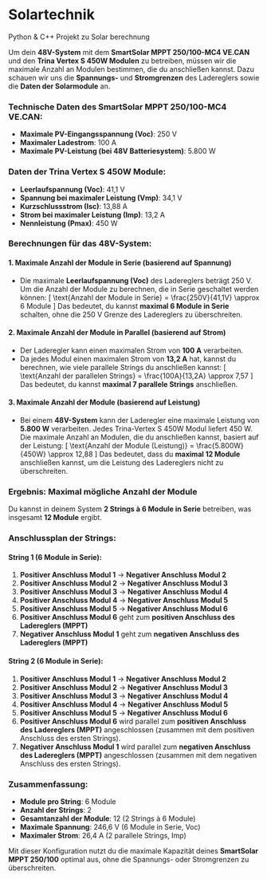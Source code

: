 # Solartechnik
Python &amp; C++ Projekt zu Solar berechnung


Um dein **48V-System** mit dem **SmartSolar MPPT 250/100-MC4 VE.CAN** und den **Trina Vertex S 450W Modulen** zu betreiben, müssen wir die maximale Anzahl an Modulen bestimmen, die du anschließen kannst. Dazu schauen wir uns die **Spannungs-** und **Stromgrenzen** des Ladereglers sowie die **Daten der Solarmodule** an.

### Technische Daten des SmartSolar MPPT 250/100-MC4 VE.CAN:
- **Maximale PV-Eingangsspannung (Voc)**: 250 V
- **Maximaler Ladestrom**: 100 A
- **Maximale PV-Leistung (bei 48V Batteriesystem)**: 5.800 W

### Daten der Trina Vertex S 450W Module:
- **Leerlaufspannung (Voc)**: 41,1 V
- **Spannung bei maximaler Leistung (Vmp)**: 34,1 V
- **Kurzschlussstrom (Isc)**: 13,88 A
- **Strom bei maximaler Leistung (Imp)**: 13,2 A
- **Nennleistung (Pmax)**: 450 W

### Berechnungen für das 48V-System:

#### 1. **Maximale Anzahl der Module in Serie (basierend auf Spannung)**
- Die maximale **Leerlaufspannung (Voc)** des Ladereglers beträgt 250 V. Um die Anzahl der Module zu berechnen, die in Serie geschaltet werden können:
\[
\text{Anzahl der Module in Serie} = \frac{250V}{41,1V} \approx 6 Module
\]
Das bedeutet, du kannst **maximal 6 Module in Serie** schalten, ohne die 250 V Grenze des Ladereglers zu überschreiten.

#### 2. **Maximale Anzahl der Module in Parallel (basierend auf Strom)**
- Der Laderegler kann einen maximalen Strom von **100 A** verarbeiten.
- Da jedes Modul einen maximalen Strom von **13,2 A** hat, kannst du berechnen, wie viele parallele Strings du anschließen kannst:
\[
\text{Anzahl der parallelen Strings} = \frac{100A}{13,2A} \approx 7,57
\]
Das bedeutet, du kannst **maximal 7 parallele Strings** anschließen.

#### 3. **Maximale Anzahl der Module (basierend auf Leistung)**
- Bei einem **48V-System** kann der Laderegler eine maximale Leistung von **5.800 W** verarbeiten. Jedes Trina-Vertex S 450W Modul liefert 450 W. Die maximale Anzahl an Modulen, die du anschließen kannst, basiert auf der Leistung:
\[
\text{Anzahl der Module (Leistung)} = \frac{5.800W}{450W} \approx 12,88
\]
Das bedeutet, dass du **maximal 12 Module** anschließen kannst, um die Leistung des Ladereglers nicht zu überschreiten.

### Ergebnis: Maximal mögliche Anzahl der Module
Du kannst in deinem System **2 Strings à 6 Module in Serie** betreiben, was insgesamt **12 Module** ergibt.

### Anschlussplan der Strings:

#### String 1 (6 Module in Serie):
1. **Positiver Anschluss Modul 1** → **Negativer Anschluss Modul 2**
2. **Positiver Anschluss Modul 2** → **Negativer Anschluss Modul 3**
3. **Positiver Anschluss Modul 3** → **Negativer Anschluss Modul 4**
4. **Positiver Anschluss Modul 4** → **Negativer Anschluss Modul 5**
5. **Positiver Anschluss Modul 5** → **Negativer Anschluss Modul 6**
6. **Positiver Anschluss Modul 6** geht zum **positiven Anschluss des Ladereglers (MPPT)**
7. **Negativer Anschluss Modul 1** geht zum **negativen Anschluss des Ladereglers (MPPT)**

#### String 2 (6 Module in Serie):
1. **Positiver Anschluss Modul 1** → **Negativer Anschluss Modul 2**
2. **Positiver Anschluss Modul 2** → **Negativer Anschluss Modul 3**
3. **Positiver Anschluss Modul 3** → **Negativer Anschluss Modul 4**
4. **Positiver Anschluss Modul 4** → **Negativer Anschluss Modul 5**
5. **Positiver Anschluss Modul 5** → **Negativer Anschluss Modul 6**
6. **Positiver Anschluss Modul 6** wird parallel zum **positiven Anschluss des Ladereglers (MPPT)** angeschlossen (zusammen mit dem positiven Anschluss des ersten Strings).
7. **Negativer Anschluss Modul 1** wird parallel zum **negativen Anschluss des Ladereglers (MPPT)** angeschlossen (zusammen mit dem negativen Anschluss des ersten Strings).

### Zusammenfassung:
- **Module pro String**: 6 Module
- **Anzahl der Strings**: 2
- **Gesamtanzahl der Module**: 12 (2 Strings à 6 Module)
- **Maximale Spannung**: 246,6 V (6 Module in Serie, Voc)
- **Maximaler Strom**: 26,4 A (2 parallele Strings, Imp)

Mit dieser Konfiguration nutzt du die maximale Kapazität deines **SmartSolar MPPT 250/100** optimal aus, ohne die Spannungs- oder Stromgrenzen zu überschreiten.
